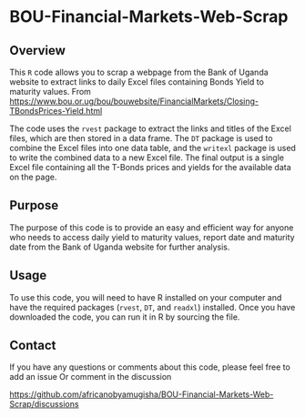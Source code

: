 # BOU-Financial-Markets-Web-Scrap

## Overview

This `R` code allows you to scrap a webpage from the Bank of Uganda website to extract links to daily Excel files containing Bonds Yield to maturity values.
From https://www.bou.or.ug/bou/bouwebsite/FinancialMarkets/Closing-TBondsPrices-Yield.html

The code uses the `rvest` package to extract the links and titles of the Excel files, which are then stored in a data frame. The `DT` package is used to combine the Excel files into one data table, and the `writexl` package is used to write the combined data to a new Excel file. The final output is a single Excel file containing all the T-Bonds prices and yields for the available data on the page.

## Purpose

The purpose of this code is to provide an easy and efficient way for anyone who needs to access daily yield to maturity values, report date and maturity date from the Bank of Uganda website for further analysis.

## Usage

To use this code, you will need to have R installed on your computer and have the required packages (`rvest`, `DT`, and `readxl`) installed. Once you have downloaded the code, you can run it in R by sourcing the file.

## Contact

If you have any questions or comments about this code, please feel free to add an issue Or comment in the discussion

https://github.com/africanobyamugisha/BOU-Financial-Markets-Web-Scrap/discussions
